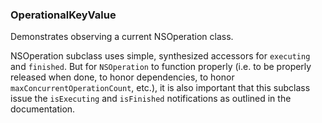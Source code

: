 ### OperationalKeyValue

Demonstrates observing a current NSOperation class.

NSOperation subclass uses simple, synthesized accessors for `executing` and `finished`. But for `NSOperation` to function properly (i.e. to be properly released when done, to honor dependencies, to honor `maxConcurrentOperationCount`, etc.), it is also important that this subclass issue the `isExecuting` and `isFinished` notifications as outlined in the documentation.